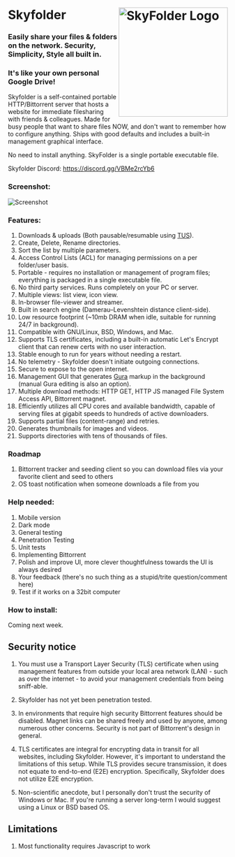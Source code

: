 # <img align="right" src="https://github.com/mu-arch/skyfolder/blob/master/hosted/logo.png" alt="SkyFolder Logo" title="SkyFolder" width="250px" height="250px"> Skyfolder

### Easily share your files & folders on the network. Security, Simplicity, Style all built in.
### It's like your own personal Google Drive!

Skyfolder is a self-contained portable HTTP/Bittorrent server that hosts a website for immediate filesharing with friends & colleagues. Made for busy people that want to share files NOW, and don't want to remember how to configure anything. Ships with good defaults and includes a built-in management graphical interface.

No need to install anything. SkyFolder is a single portable executable file.

Skyfolder Discord: https://discord.gg/VBMe2rcYb6

### Screenshot:

![Screenshot](https://github.com/mu-arch/skyfolder/raw/master/Screenshot%202023-05-24%20at%207.36.56%20PM.webp)

### Features:

1. Downloads & uploads (Both pausable/resumable using [TUS](https://github.com/tus/tus-resumable-upload-protocol)).
2. Create, Delete, Rename directories.
3. Sort the list by multiple parameters.
4. Access Control Lists (ACL) for managing permissions on a per folder/user basis.
5. Portable - requires no installation or management of program files; everything is packaged in a single executable file.
6. No third party services. Runs completely on your PC or server.
7. Multiple views: list view, icon view.
8. In-browser file-viewer and streamer.
9. Built in search engine (Damerau–Levenshtein distance client-side).
10. Low resource footprint (~10mb DRAM when idle, suitable for running 24/7 in background).
11. Compatible with GNU/Linux, BSD, Windows, and Mac.
12. Supports TLS certificates, including a built-in automatic Let's Encrypt client that can renew certs with no user interaction.
13. Stable enough to run for years without needing a restart.
14. No telemetry - Skyfolder doesn't initiate outgoing connections.
15. Secure to expose to the open internet.
16. Management GUI that generates [Gura](https://github.com/gura-conf/gura) markup in the background (manual Gura editing is also an option).
17. Multiple download methods: HTTP GET, HTTP JS managed File System Access API, Bittorrent magnet.
18. Efficiently utilizes all CPU cores and available bandwidth, capable of serving files at gigabit speeds to hundreds of active downloaders.
19. Supports partial files (content-range) and retries.
20. Generates thumbnails for images and videos.
21. Supports directories with tens of thousands of files.

### Roadmap

1. Bittorrent tracker and seeding client so you can download files via your favorite client and seed to others
2. OS toast notification when someone downloads a file from you

### Help needed:

1. Mobile version
2. Dark mode
3. General testing
4. Penetration Testing
5. Unit tests
6. Implementing Bittorrent
7. Polish and improve UI, more clever thoughtfulness towards the UI is always desired
8. Your feedback (there's no such thing as a stupid/trite question/comment here)
9. Test if it works on a 32bit computer

### How to install:

Coming next week.

## Security notice

1. You must use a Transport Layer Security (TLS) certificate when using management features from outside your local area network (LAN) - such as over the internet - to avoid your management credentials from being sniff-able.

2. Skyfolder has not yet been penetration tested.

3. In environments that require high security Bittorrent features should be disabled. Magnet links can be shared freely and used by anyone, among numerous other concerns. Security is not part of Bittorrent's design in general.

4. TLS certificates are integral for encrypting data in transit for all websites, including Skyfolder. However, it's important to understand the limitations of this setup. While TLS provides secure transmission, it does not equate to end-to-end (E2E) encryption. Specifically, Skyfolder does not utilize E2E encryption.

5. Non-scientific anecdote, but I personally don't trust the security of Windows or Mac. If you're running a server long-term I would suggest using a Linux or BSD based OS.

## Limitations

1. Most functionality requires Javascript to work
